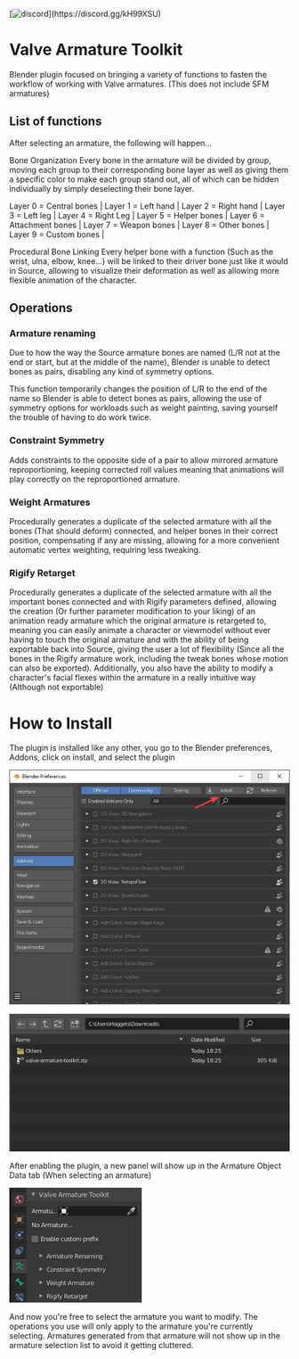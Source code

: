 [![discord](https://img.shields.io/discord/693987167210438656.svg?style=flat&label=Discord&logo=discord&color=7289DA&json?)](https://discord.gg/kH99XSU)

# Valve Armature Toolkit
Blender plugin focused on bringing a variety of functions to fasten the workflow of working with Valve armatures. (This does not include SFM armatures)

## List of functions

After selecting an armature, the following will happen...

Bone Organization
Every bone in the armature will be divided by group, moving each group to their corresponding bone layer as well as giving them a specific color to make each group stand out, all of which can be hidden individually by simply deselecting their bone layer.

Layer 0 = Central bones |
Layer 1 = Left hand |
Layer 2 = Right hand |
Layer 3 = Left leg |
Layer 4 = Right Leg |
Layer 5 = Helper bones |
Layer 6 = Attachment bones |
Layer 7 = Weapon bones |
Layer 8 = Other bones |
Layer 9 = Custom bones |

Procedural Bone Linking
Every helper bone with a function (Such as the wrist, ulna, elbow, knee...) will be linked to their driver bone just like it would in Source, allowing to visualize their deformation as well as allowing more flexible animation of the character.

## Operations

### Armature renaming
Due to how the way the Source armature bones are named (L/R not at the end or start, but at the middle of the name), Blender is unable to detect bones as pairs, disabling any kind of symmetry options.

This function temporarily changes the position of L/R to the end of the name so Blender is able to detect bones as pairs, allowing the use of symmetry options for workloads such as weight painting, saving yourself the trouble of having to do work twice.

### Constraint Symmetry
Adds constraints to the opposite side of a pair to allow mirrored armature reproportioning, keeping corrected roll values meaning that animations will play correctly on the reproportioned armature.

### Weight Armatures
Procedurally generates a duplicate of the selected armature with all the bones (That should deform) connected, and helper bones in their correct position, compensating if any are missing, allowing for a more convenient automatic vertex weighting, requiring less tweaking.

### Rigify Retarget
Procedurally generates a duplicate of the selected armature with all the important bones connected and with Rigify parameters defined, allowing the creation (Or further parameter modification to your liking) of an animation ready armature which the original armature is retargeted to, meaning you can easily animate a character or viewmodel without ever having to touch the original armature and with the ability of being exportable back into Source, giving the user a lot of flexibility (Since all the bones in the Rigify armature work, including the tweak bones whose motion can also be exported). Additionally, you also have the ability to modify a character's facial flexes within the armature in a really intuitive way (Although not exportable)

# How to Install

The plugin is installed like any other, you go to the Blender preferences, Addons, click on install, and select the plugin

![Addons page](/img/Install1.png)

![Plugin in Downloads folder](/img/Install2.png)

After enabling the plugin, a new panel will show up in the Armature Object Data tab (When selecting an armature)

![Plugin in Downloads folder](/img/PluginPanel.png)

And now you're free to select the armature you want to modify. The operations you use will only apply to the armature you're currently selecting. Armatures generated from that armature will not show up in the armature selection list to avoid it getting cluttered.